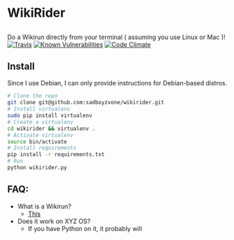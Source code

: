 # WikiRider
##
Do a Wikirun directly from your terminal ( assuming you use Linux or Mac )!<br />
[![Travis](https://img.shields.io/travis/sadboyzvone/wikirider.svg)]()
[![Known Vulnerabilities](https://snyk.io/test/github/sadboyzvone/wikirider/badge.svg)](https://snyk.io/test/github/sadboyzvone/wikirider)
[![Code Climate](https://img.shields.io/codeclimate/coverage/github/sadboyzvone/wikirider.svg)]()
## Install
Since I use Debian, I can only provide instructions for Debian-based distros.
```bash
# Clone the repo
git clone git@github.com:sadboyzvone/wikirider.git
# Install virtualenv
sudo pip install virtualenv
# Create a virtualenv
cd wikirider && virtualenv .
# Activate virtualenv
source bin/activate
# Install requirements
pip install -r requirements.txt
# Run
python wikirider.py
```
## FAQ:
* What is a Wikirun?
	* [This](http://www.urbandictionary.com/define.php?term=Wikirun)
* Does it work on XYZ OS?
	* If you have Python on it, it probably will
